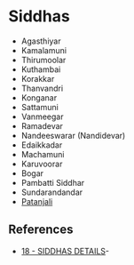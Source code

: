 # Siddhas

- Agasthiyar
- Kamalamuni
- Thirumoolar
- Kuthambai
- Korakkar
- Thanvandri
- Konganar
- Sattamuni
- Vanmeegar
- Ramadevar
- Nandeeswarar (Nandidevar)
- Edaikkadar
- Machamuni
- Karuvoorar
- Bogar
- Pambatti Siddhar
- Sundarandandar
- [Patanjali](https://www.iyengaryoga.in/sage-patanjali)

## References
- [18 - SIDDHAS DETAILS](http://www.palanitemples.com/english/18_siddhas_details.htm)-
